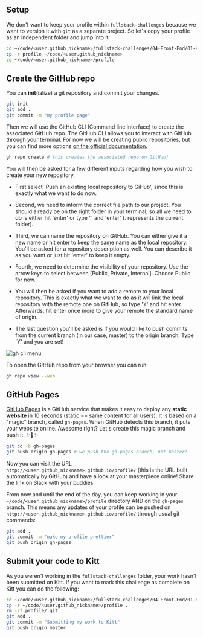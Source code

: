 ## Setup

We don't want to keep your profile within `fullstack-challenges` because we want to version it with `git` as a separate project. So let's copy your profile as an independent folder and jump into it:

```bash
cd ~/code/<user.github_nickname>/fullstack-challenges/04-Front-End/01-HTML-and-CSS/04-Responsive-profile
cp -r profile ~/code/<user.github_nickname>
cd ~/code/<user.github_nickname>/profile
```

## Create the GitHub repo

You can **init**(ialize) a git repository and commit your changes.

```bash
git init
git add .
git commit -m "my profile page"
```

Then we will use the GitHub CLI (Command line interface) to create the associated GitHub repo. The GitHub CLI allows you to interact with GitHub through your terminal. For now we will be creating public repositories, but you can find more options [on the official documentation](https://cli.github.com/manual/).

```bash
gh repo create # this creates the associated repo on GitHub!
```
You will then be asked for a few different inputs regarding how you wish to create your new repository.

- First select 'Push an existing local repository to GiHub', since this is exactly what we want to do now.

- Second, we need to inform the correct file path to our project. You should already be on the right folder in your terminal, so all we need to do is either hit 'enter' or type '.' and 'enter' (. represents the current folder).

- Third, we can name the repository on GitHub. You can either give it a new name or hit enter to keep the same name as the local repository. You'll be asked for a repository description as well. You can describe it as you want or just hit 'enter' to keep it empty.

- Fourth, we need to determine the visibility of your repository. Use the arrow keys to select between [Public, Private, Internal]. Choose Public for now.

- You will then be asked if you want to add a remote to your local repository. This is exactly what we want to do as it will link the local repository with the remote one on GitHub, so type 'Y' and hit enter. Afterwards, hit enter once more to give your remote the standard name of origin.

- The last question you'll be asked is if you would like to push commits from the current branch (in our case, master) to the origin branch. Type 'Y' and you are set!

![gh cli menu](https://raw.githubusercontent.com/lewagon/fullstack-images/gh-cli/frontend/gh-repo-create.png?sanitize=true)

To open the GitHub repo from your browser you can run:

```bash
gh repo view --web
```

## GitHub Pages

[GitHub Pages](https://pages.github.com/) is a GitHub service that makes it easy to deploy any **static website** in 10 seconds (static == same content for all users). It is based on a "magic" branch, called `gh-pages`. When GitHub detects this branch, it puts your website online. Awesome right? Let's create this magic branch and push it. ✨🌿✨

```bash
git co -b gh-pages
git push origin gh-pages # we push the gh-pages branch, not master!
```

Now you can visit the URL `http://<user.github_nickname>.github.io/profile/` (this is the URL built automatically by GitHub) and have a look at your masterpiece online! Share the link on Slack with your buddies.

From now and until the end of the day, you can keep working in your `~/code/<user.github_nickname>/profile` directory AND on the `gh-pages` branch. This means any updates of your profile can be pushed on `http://<user.github_nickname>.github.io/profile/` through usual git commands:

```bash
git add .
git commit -m "make my profile prettier"
git push origin gh-pages
```

## Submit your code to Kitt

As you weren't working in the `fullstack-challenges` folder, your work hasn't been submitted on Kitt. If you want to mark this challenge as complete on Kitt you can do the following:

```bash
cd ~/code/<user.github_nickname>/fullstack-challenges/04-Front-End/01-HTML-and-CSS/05-Push-on-Github-Pages
cp -r ~/code/<user.github_nickname>/profile .
rm -rf profile/.git
git add .
git commit -m "Submitting my work to Kitt"
git push origin master
```
